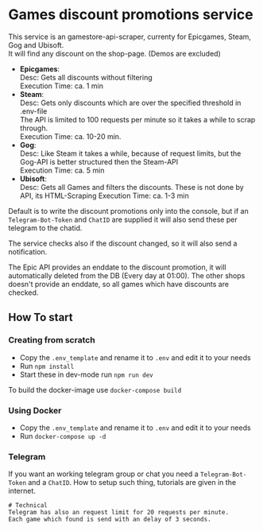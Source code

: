 # Games discount promotions service

This service is an gamestore-api-scraper, currenty for Epicgames, Steam, Gog and Ubisoft.  
It will find any discount on the shop-page. (Demos are excluded)

  - **Epicgames**:  
    Desc: Gets all discounts without filtering  
    Execution Time: ca. 1 min
  - **Steam**:  
    Desc: Gets only discounts which are over the specified threshold in .env-file  
    The API is limited to 100 requests per minute so it takes a while to scrap through.  
    Execution Time: ca. 10-20 min.
  - **Gog**:  
    Desc: Like Steam it takes a while, because of request limits, but the Gog-API is better structured then the Steam-API  
    Execution Time: ca. 5 min
  - **Ubisoft**:  
    Desc: Gets all Games and filters the discounts. These is not done by API, its HTML-Scraping
    Execution Time: ca. 1-3 min

Default is to write the discount promotions only into the console, but if an `Telegram-Bot-Token` and `ChatID` are supplied it will also send these per telegram to the chatid.  

The service checks also if the discount changed, so it will also send a notification. 

The Epic API provides an enddate to the discount promotion, it will automatically deleted from the DB (Every day at 01:00).
The other shops doesn't provide an enddate, so all games which have discounts are checked.

## How To start

### Creating from scratch
 - Copy the `.env_template` and rename it to `.env` and edit it to your needs
 - Run `npm install`
 - Start these in dev-mode run `npm run dev`
 
To build the docker-image use `docker-compose build`

### Using Docker
 - Copy the `.env_template` and rename it to `.env` and edit it to your needs
 - Run `docker-compose up -d`


### Telegram
If you want an working telegram group or chat you need a `Telegram-Bot-Token` and a `ChatID`. How to setup such thing, tutorials are given in the internet.  

```
# Technical
Telegram has also an request limit for 20 requests per minute.  
Each game which found is send with an delay of 3 seconds.
```